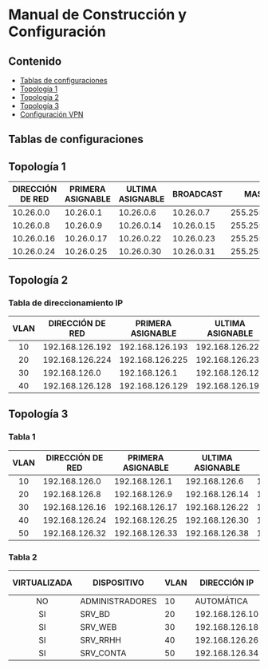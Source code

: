 # **Manual de Construcción y Configuración**

## **Contenido**   
- [Tablas de configuraciones](#idTBConf)
- [Topología 1](#idTopo1)
- [Topología 2](#idTopo2)
- [Topología 3](#idTopo3)
- [Configuración VPN ](#idVPN)

## **Tablas de configuraciones**<a name="idTBConf"></a>


## Topología 1<a name="idTopo1"></a>
| DIRECCIÓN DE RED | PRIMERA ASIGNABLE | ULTIMA ASIGNABLE | BROADCAST       | MASCARA         | HOSTS NECESARIOS | CANTIDAD DE HOSTS |
|------------------|-------------------|------------------|-----------------|-----------------|------------------|-------------------|
| 10.26.0.0        | 10.26.0.1         | 10.26.0.6        | 10.26.0.7       | 255.255.255.248 | 4                | 6                 |
| 10.26.0.8        | 10.26.0.9         | 10.26.0.14       | 10.26.0.15      | 255.255.255.248 | 4                | 6                 |
| 10.26.0.16       | 10.26.0.17        | 10.26.0.22       | 10.26.0.23      | 255.255.255.248 | 3                | 6                 |
| 10.26.0.24       | 10.26.0.25        | 10.26.0.30       | 10.26.0.31      | 255.255.255.248 | 3                | 6                 |

## Topología 2<a name="idTopo2"></a>


### Tabla de direccionamiento IP
| VLAN | DIRECCIÓN DE RED | PRIMERA ASIGNABLE | ULTIMA ASIGNABLE | BROADCAST       | MASCARA         | HOSTS NECESARIOS | CANTIDAD DE HOSTS |
|:----:|------------------|-------------------|------------------|-----------------|-----------------|------------------|-------------------|
| 10   | 192.168.126.192  | 192.168.126.193   | 192.168.126.222  | 192.168.126.223 | 255.255.255.224 | 23               | 32                |
| 20   | 192.168.126.224  | 192.168.126.225   | 192.168.126.238  | 192.168.126.239 | 255.255.255.240 | 10               | 16                |
| 30   | 192.168.126.0    | 192.168.126.1     | 192.168.126.126  | 192.168.126.127 | 255.255.255.128 | 125              | 128               |
| 40   | 192.168.126.128  | 192.168.126.129   | 192.168.126.190  | 192.168.126.191 | 255.255.255.192 | 39               | 64                |


## Topología 3<a name="idTopo3"></a>

### Tabla 1
| VLAN | DIRECCIÓN DE RED | PRIMERA ASIGNABLE | ULTIMA ASIGNABLE | BROADCAST       | MASCARA         | HOSTS NECESARIOS | CANTIDAD DE HOSTS |
|:----:|------------------|-------------------|------------------|-----------------|-----------------|------------------|-------------------|
| 10   | 192.168.126.0    | 192.168.126.1     | 192.168.126.6    | 192.168.126.7   | 255.255.255.248 | 6                | 8                 |
| 20   | 192.168.126.8    | 192.168.126.9     | 192.168.126.14   | 192.168.126.15  | 255.255.255.248 | 6                | 8                 |
| 30   | 192.168.126.16   | 192.168.126.17    | 192.168.126.22   | 192.168.126.23  | 255.255.255.248 | 6                | 8                 |
| 40   | 192.168.126.24   | 192.168.126.25    | 192.168.126.30   | 192.168.126.31  | 255.255.255.248 | 6                | 8                 |
| 50   | 192.168.126.32   | 192.168.126.33    | 192.168.126.38   | 192.168.126.39  | 255.255.255.248 | 6                | 8                 |


### Tabla 2
| VIRTUALIZADA |   DISPOSITIVO    | VLAN |   DIRECCIÓN IP   |   MASCARA DE RED   |    GATEWAY      |
|:------------:|------------------|------|------------------|--------------------|-----------------|
|     NO       | ADMINISTRADORES  |  10  |   AUTOMÁTICA     |  255.255.255.248   | 192.168.126.1   |
|     SI       |   SRV_BD         |  20  | 192.168.126.10   |  255.255.255.248   | 192.168.126.9   |
|     SI       |   SRV_WEB        |  30  | 192.168.126.18   |  255.255.255.248   | 192.168.126.17  |
|     SI       |   SRV_RRHH       |  40  | 192.168.126.26   |  255.255.255.248   | 192.168.126.25  |
|     SI       |   SRV_CONTA      |  50  | 192.168.126.34   |  255.255.255.248   | 192.168.126.33  |
